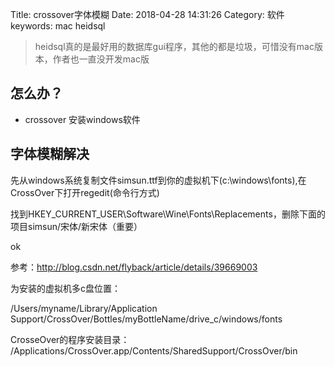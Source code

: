 Title: crossover字体模糊
Date: 2018-04-28 14:31:26
Category: 软件
keywords: mac heidsql

> heidsql真的是最好用的数据库gui程序，其他的都是垃圾，可惜没有mac版本，作者也一直没开发mac版


## 怎么办？

- crossover 安装windows软件

## 字体模糊解决

先从windows系统复制文件simsun.ttf到你的虚拟机下(c:\windows\fonts\),在CrossOver下打开regedit(命令行方式)

找到HKEY_CURRENT_USER\Software\Wine\Fonts\Replacements，删除下面的项目simsun/宋体/新宋体（重要）

ok

参考：http://blog.csdn.net/flyback/article/details/39669003

为安装的虚拟机多c盘位置：

/Users/myname/Library/Application Support/CrossOver/Bottles/myBottleName/drive_c/windows/fonts

CrosseOver的程序安装目录：
/Applications/CrossOver.app/Contents/SharedSupport/CrossOver/bin
